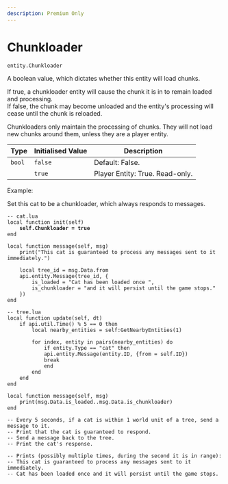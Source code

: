 ```yaml
---
description: Premium Only
---
```


# Chunkloader

`entity.Chunkloader`

A boolean value, which dictates whether this entity will load chunks.&#x20;

If true, a chunkloader entity will cause the chunk it is in to remain loaded and processing. \
If false, the chunk may become unloaded and the entity's processing will cease until the chunk is reloaded.

Chunkloaders only maintain the processing of chunks. They will not load new chunks around them, unless they are a player entity.

| Type   | Initialised Value | Description                     |
| ------ | ----------------- | ------------------------------- |
| `bool` | `false`           | Default: False.                 |
|        | `true`            | Player Entity: True. Read-only. |



Example:

Set this cat to be a chunkloader, which always responds to messages.

<pre class="language-lua"><code class="lang-lua">-- cat.lua
local function init(self)
<strong>    self.Chunkloader = true
</strong>end

local function message(self, msg)
    print("This cat is guaranteed to process any messages sent to it immediately.")
    
    local tree_id = msg.Data.from
    api.entity.Message(tree_id, {
        is_loaded = "Cat has been loaded once ",
        is_chunkloader = "and it will persist until the game stops."
    })
end

-- tree.lua
local function update(self, dt)
    if api.util.Time() % 5 == 0 then
        local nearby_entities = self:GetNearbyEntities(1)
    
        for index, entity in pairs(nearby_entities) do
            if entity.Type == "cat" then
    	    api.entity.Message(entity.ID, {from = self.ID})
    	    break
            end
        end      
    end
end

local function message(self, msg)
    print(msg.Data.is_loaded..msg.Data.is_chunkloader)
end

-- Every 5 seconds, if a cat is within 1 world unit of a tree, send a message to it.
-- Print that the cat is guaranteed to respond.
-- Send a message back to the tree.
-- Print the cat's response.

-- Prints (possibly multiple times, during the second it is in range):
-- This cat is guaranteed to process any messages sent to it immediately.
-- Cat has been loaded once and it will persist until the game stops.
</code></pre>
